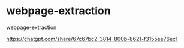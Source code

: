# webpage-extraction
webpage-extraction

https://chatgpt.com/share/67c67bc2-3814-800b-8621-f3155ee76ec1

